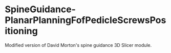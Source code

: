 # SpineGuidance-PlanarPlanningFofPedicleScrewsPositioning
Modified version of David Morton's spine guidance 3D Slicer module.
